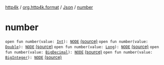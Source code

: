 [http4k](../../index.md) / [org.http4k.format](../index.md) / [Json](index.md) / [number](./number.md)

# number

`open fun number(value: `[`Int`](https://kotlinlang.org/api/latest/jvm/stdlib/kotlin/-int/index.html)`): `[`NODE`](index.md#NODE) [(source)](https://github.com/http4k/http4k/blob/master/http4k-core/src/main/kotlin/org/http4k/format/Json.kt#L52)
`open fun number(value: `[`Double`](https://kotlinlang.org/api/latest/jvm/stdlib/kotlin/-double/index.html)`): `[`NODE`](index.md#NODE) [(source)](https://github.com/http4k/http4k/blob/master/http4k-core/src/main/kotlin/org/http4k/format/Json.kt#L53)
`open fun number(value: `[`Long`](https://kotlinlang.org/api/latest/jvm/stdlib/kotlin/-long/index.html)`): `[`NODE`](index.md#NODE) [(source)](https://github.com/http4k/http4k/blob/master/http4k-core/src/main/kotlin/org/http4k/format/Json.kt#L54)
`open fun number(value: `[`BigDecimal`](https://docs.oracle.com/javase/9/docs/api/java/math/BigDecimal.html)`): `[`NODE`](index.md#NODE) [(source)](https://github.com/http4k/http4k/blob/master/http4k-core/src/main/kotlin/org/http4k/format/Json.kt#L55)
`open fun number(value: `[`BigInteger`](https://docs.oracle.com/javase/9/docs/api/java/math/BigInteger.html)`): `[`NODE`](index.md#NODE) [(source)](https://github.com/http4k/http4k/blob/master/http4k-core/src/main/kotlin/org/http4k/format/Json.kt#L56)